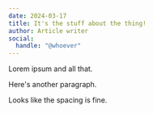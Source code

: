 ```yaml
---
date: 2024-03-17
title: It's the stuff about the thing!
author: Article writer
social:
  handle: "@whoever"
---
```


Lorem ipsum and all that.

Here's another paragraph.

Looks like the spacing is fine.
